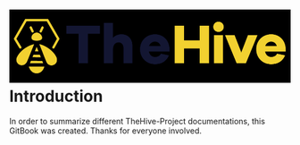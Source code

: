 # ![](/assets/thehive-logo.png)Introduction

In order to summarize different TheHive-Project documentations, this GitBook was created. Thanks for everyone involved.





